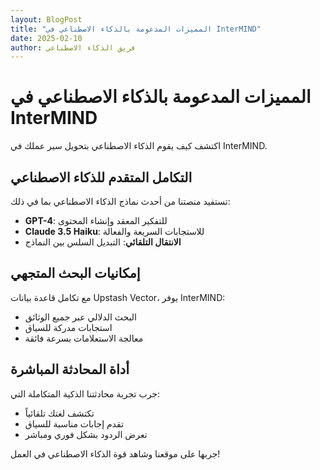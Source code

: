 ```yaml
---
layout: BlogPost
title: "المميزات المدعومة بالذكاء الاصطناعي في InterMIND"
date: 2025-02-10
author: فريق الذكاء الاصطناعي
---
```


# المميزات المدعومة بالذكاء الاصطناعي في InterMIND

اكتشف كيف يقوم الذكاء الاصطناعي بتحويل سير عملك في InterMIND.

<!--more-->

## التكامل المتقدم للذكاء الاصطناعي

تستفيد منصتنا من أحدث نماذج الذكاء الاصطناعي بما في ذلك:

- **GPT-4**: للتفكير المعقد وإنشاء المحتوى
- **Claude 3.5 Haiku**: للاستجابات السريعة والفعالة
- **الانتقال التلقائي**: التبديل السلس بين النماذج

## إمكانيات البحث المتجهي

مع تكامل قاعدة بيانات Upstash Vector، يوفر InterMIND:

- البحث الدلالي عبر جميع الوثائق
- استجابات مدركة للسياق
- معالجة الاستعلامات بسرعة فائقة

## أداة المحادثة المباشرة

جرب تجربة محادثتنا الذكية المتكاملة التي:

- تكتشف لغتك تلقائياً
- تقدم إجابات مناسبة للسياق
- تعرض الردود بشكل فوري ومباشر

جربها على موقعنا وشاهد قوة الذكاء الاصطناعي في العمل!
